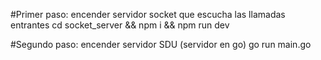 #Primer paso: encender servidor socket que escucha las llamadas entrantes
cd socket_server && npm i && npm run dev


#Segundo paso: encender servidor SDU (servidor en go)
go run main.go